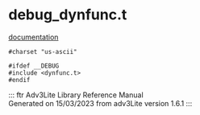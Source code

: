 # debug_dynfunc.t

[documentation](../file/debug_dynfunc.t.html)

    #charset "us-ascii"

    #ifdef __DEBUG
    #include <dynfunc.t>
    #endif

::: ftr
Adv3Lite Library Reference Manual\
Generated on 15/03/2023 from adv3Lite version 1.6.1
:::
